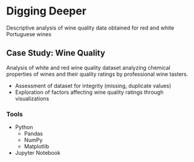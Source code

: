 # Digging Deeper
Descriptive analysis of wine quality data obtained for red and white Portuguese wines

## Case Study: Wine Quality 
Analysis of white and red wine quality dataset analyzing chemical properties of wines and their quality ratings by professional wine tasters. 
* Assessment of dataset for integrity (missing, duplicate values)
* Exploration of factors affecting wine quality ratings through visualizations

### Tools
* Python
    * Pandas
    * NumPy 
    * Matplotlib
* Jupyter Notebook

